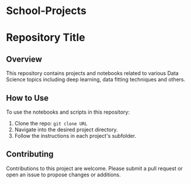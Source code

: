 # School-Projects
# Repository Title

## Overview
This repository contains projects and notebooks related to various  Data Science topics including  deep learning, data fitting techniques and others.

## How to Use
To use the notebooks and scripts in this repository:

1. Clone the repo: `git clone URL`
2. Navigate into the desired project directory.
3. Follow the instructions in each project's subfolder.

## Contributing
Contributions to this project are welcome. Please submit a pull request or open an issue to propose changes or additions.


